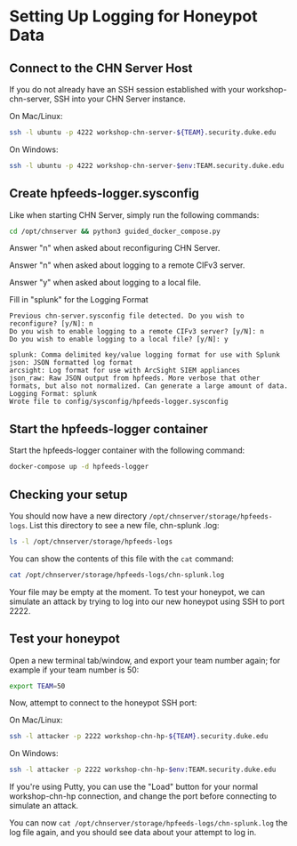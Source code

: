 Setting Up Logging for Honeypot Data
====================================

## Connect to the CHN Server Host
If you do not already have an SSH session established with your workshop-chn-server, SSH into your CHN Server instance.

On Mac/Linux:
```bash
ssh -l ubuntu -p 4222 workshop-chn-server-${TEAM}.security.duke.edu 
```
On Windows:
```bash
ssh -l ubuntu -p 4222 workshop-chn-server-$env:TEAM.security.duke.edu 
```

## Create hpfeeds-logger.sysconfig

Like when starting CHN Server, simply run the following commands:

```bash
cd /opt/chnserver && python3 guided_docker_compose.py
```

Answer "n" when asked about reconfiguring CHN Server.

Answer "n" when asked about logging to a remote CIFv3 server.

Answer "y" when asked about logging to a local file.

Fill in "splunk" for the Logging Format

```text
Previous chn-server.sysconfig file detected. Do you wish to reconfigure? [y/N]: n
Do you wish to enable logging to a remote CIFv3 server? [y/N]: n
Do you wish to enable logging to a local file? [y/N]: y

splunk: Comma delimited key/value logging format for use with Splunk
json: JSON formatted log format
arcsight: Log format for use with ArcSight SIEM appliances
json_raw: Raw JSON output from hpfeeds. More verbose that other formats, but also not normalized. Can generate a large amount of data.
Logging Format: splunk
Wrote file to config/sysconfig/hpfeeds-logger.sysconfig
```

## Start the hpfeeds-logger container

Start the hpfeeds-logger container with the following command:

```bash
docker-compose up -d hpfeeds-logger
```

## Checking your setup
You should now have a new directory `/opt/chnserver/storage/hpfeeds-logs`. List this directory to see a new file, chn-splunk
.log:

```bash
ls -l /opt/chnserver/storage/hpfeeds-logs
```

You can show the contents of this file with the `cat` command:

```bash
cat /opt/chnserver/storage/hpfeeds-logs/chn-splunk.log
```
Your file may be empty at the moment. To test your honeypot, we can simulate an attack by trying to log into our new 
honeypot using SSH to port 2222. 

## Test your honeypot
Open a new terminal tab/window, and export your team number again; for example if your team number is 50:
```bash
export TEAM=50
```

Now, attempt to connect to the honeypot SSH port:

On Mac/Linux:
```bash
ssh -l attacker -p 2222 workshop-chn-hp-${TEAM}.security.duke.edu 
```
On Windows:
```bash
ssh -l attacker -p 2222 workshop-chn-hp-$env:TEAM.security.duke.edu 
```

If you're using Putty, you can use the "Load" button for your normal workshop-chn-hp connection, and change the port 
before connecting to simulate an attack.

You can now `cat /opt/chnserver/storage/hpfeeds-logs/chn-splunk.log` the log file again, and you should see data about your 
attempt to log in.
